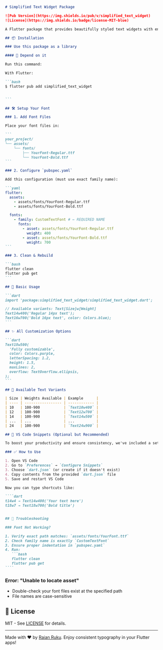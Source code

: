 `````markdown
# Simplified Text Widget Package

![Pub Version](https://img.shields.io/pub/v/simplified_text_widget)
![License](https://img.shields.io/badge/license-MIT-blue)

A Flutter package that provides beautifully styled text widgets with enforced font consistency.

## 📦 Installation

### Use this package as a library

#### 🔗 Depend on it

Run this command:

With Flutter:

```bash
$ flutter pub add simplified_text_widget


```

## 🛠️ Setup Your Font

### 1. Add Font Files

Place your font files in:

```
your_project/
└── assets/
    └── fonts/
        ├── YourFont-Regular.ttf
        └── YourFont-Bold.ttf
```

### 2. Configure `pubspec.yaml`

Add this configuration (must use exact family name):

```yaml
flutter:
  assets:
    - assets/fonts/YourFont-Regular.ttf
    - assets/fonts/YourFont-Bold.ttf

  fonts:
    - family: CustomTextFont # ← REQUIRED NAME
      fonts:
        - asset: assets/fonts/YourFont-Regular.ttf
          weight: 400
        - asset: assets/fonts/YourFont-Bold.ttf
          weight: 700
```

### 3. Clean & Rebuild

```bash
flutter clean
flutter pub get
```

## 🎯 Basic Usage

```dart
import 'package:simplified_text_widget/simplified_text_widget.dart';

// Available variants: Text[Size]w[Weight]
Text14w400('Regular 14px text');
Text16w700('Bold 16px text', color: Colors.blue);
```

## ✨ All Customization Options

```dart
Text18w500(
  'Fully customizable',
  color: Colors.purple,
  letterSpacing: 1.2,
  height: 1.5,
  maxLines: 2,
  overflow: TextOverflow.ellipsis,
);
```

## 📏 Available Text Variants

| Size | Weights Available | Example      |
| ---- | ----------------- | ------------ |
| 10   | 100-900           | `Text10w400` |
| 12   | 100-900           | `Text12w700` |
| 14   | 100-900           | `Text14w500` |
| ...  | ...               | ...          |
| 24   | 100-900           | `Text24w900` |

## 🧠 VS Code Snippets (Optional but Recommended)

To boost your productivity and ensure consistency, we've included a set of VS Code snippets to instantly generate styled text widgets with predefined font sizes and weights.

### ✅ How to Use

1. Open VS Code
2. Go to `Preferences` → `Configure Snippets`
3. Choose `dart.json` (or create if it doesn't exist)
4. Copy contents from the provided `dart.json` file
5. Save and restart VS Code

Now you can type shortcuts like:

````dart
t14w4 → Text14w400('Your text here')
t18w7 → Text18w700('Bold title')


## 🚨 Troubleshooting

### Font Not Working?

1. Verify exact path matches: `assets/fonts/YourFont.ttf`
2. Check family name is exactly `CustomTextFont`
3. Ensure proper indentation in `pubspec.yaml`
4. Run:
   ```bash
   flutter clean
   flutter pub get
````
`````

### Error: "Unable to locate asset"

- Double-check your font files exist at the specified path
- File names are case-sensitive

## 📜 License

MIT - See [LICENSE](LICENSE) for details.

---

Made with ❤️ by [Raian Ruku](github.com/raian-ruku). Enjoy consistent typography in your Flutter apps!

```



```
